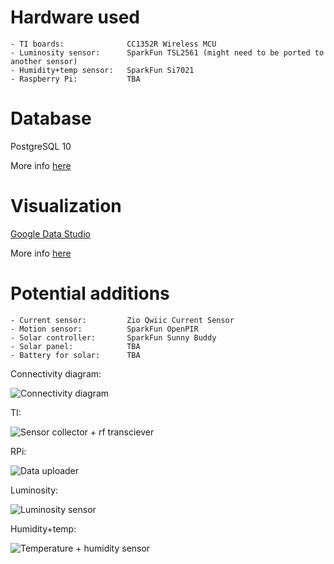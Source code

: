 # Hardware used

```
- TI boards:              CC1352R Wireless MCU
- Luminosity sensor:      SparkFun TSL2561 (might need to be ported to another sensor)
- Humidity+temp sensor:   SparkFun Si7021
- Raspberry Pi:           TBA
```

# Database

PostgreSQL 10

More info [here][database]

# Visualization

[Google Data Studio](https://datastudio.google.com/navigation/reporting)

More info [here][visualization]

# Potential additions

```
- Current sensor:         Zio Qwiic Current Sensor
- Motion sensor:          SparkFun OpenPIR
- Solar controller:       SparkFun Sunny Buddy
- Solar panel:            TBA
- Battery for solar:      TBA
```

Connectivity diagram:

![][connectivity_diagram]

TI:

![][ti]

RPi:

![][rpi]

Luminosity:

![][si7021]

Humidity+temp:

![][tl2561]

[ti]: ./ti.jpg?raw=true "Sensor collector + rf transciever"
[rpi]: ./rpi.jpeg?raw=true "Data uploader"
[si7021]: ./si7021.jpeg?raw=true "Luminosity sensor"
[tl2561]: ./tl2561.jpeg?raw=true "Temperature + humidity sensor"

[connectivity_diagram]: ./connectivity_diagram.png?raw=true "Connectivity diagram"

[database]: ./DATABASE.md
[visualization]: ./VISUALIZATION.md
